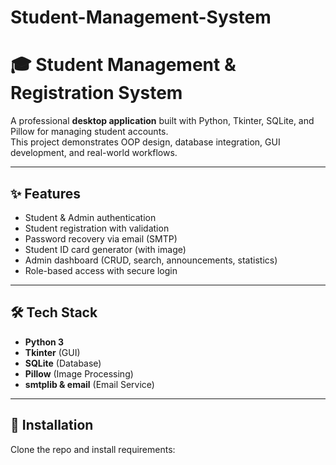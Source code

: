 # Student-Management-System
# 🎓 Student Management & Registration System

A professional **desktop application** built with Python, Tkinter, SQLite, and Pillow for managing student accounts.  
This project demonstrates OOP design, database integration, GUI development, and real-world workflows.

---

## ✨ Features
- Student & Admin authentication
- Student registration with validation
- Password recovery via email (SMTP)
- Student ID card generator (with image)
- Admin dashboard (CRUD, search, announcements, statistics)
- Role-based access with secure login

---

## 🛠️ Tech Stack
- **Python 3**
- **Tkinter** (GUI)
- **SQLite** (Database)
- **Pillow** (Image Processing)
- **smtplib & email** (Email Service)

---

## 🚀 Installation
Clone the repo and install requirements:
```bash
